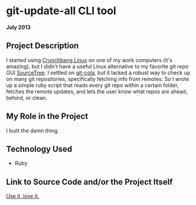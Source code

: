 # git-update-all CLI tool

**July 2013**

## Project Description

I started using [Crunchbang Linux](http://crunchbang.org/) on one of my work computers (it's amazing), but I didn't have a useful Linux alternative to my favorite git repo GUI [SourceTree](http://www.sourcetreeapp.com/). I settled on [git-cola](http://git-cola.github.io/), but it lacked a robust way to check up on many git repositories, specifically fetching info from remotes. So I wrote up a simple ruby script that reads every git repo within a certain folder, fetches the remote updates, and lets the user know what repos are ahead, behind, or clean.

## My Role in the Project

I built the damn thing.

## Technology Used

- Ruby

## Link to Source Code and/or the Project Itself

[Use it, love it.](https://github.com/cyle/git-update-all)